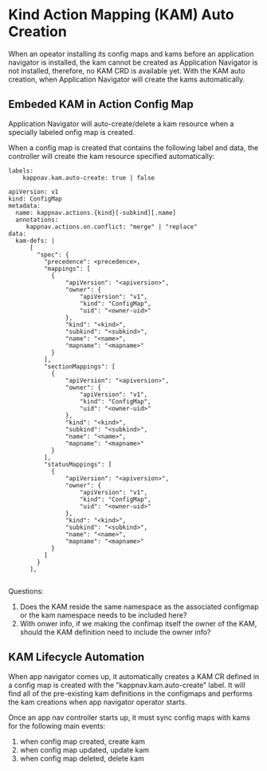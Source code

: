# Kind Action Mapping (KAM) Auto Creation

When an opeator installing its config maps and kams before an application navigator is installed, the kam cannot be created as 
Application Navigator is not installed, therefore, no KAM CRD is available yet. With the KAM auto creation, when Application 
Navigator will create the kams automatically.

## Embeded KAM in Action Config Map
Application Navigator will auto-create/delete a kam resource when a specially labeled onfig map is created. 

When a config map is created that contains the following label and data, the controller will create the kam resource specified automatically:
```
labels: 
    kappnav.kam.auto-create: true | false 

apiVersion: v1
kind: ConfigMap
metadata: 
  name: kappnav.actions.{kind}[-subkind][.name]
  annotations: 
     kappnav.actions.on.conflict: "merge" | "replace" 
data:
  kam-defs: | 
      [
        "spec": {
          "precedence": <precedence>,
          "mappings": [
            {
                "apiVersion": "<apiversion>",
                "owner": {
                    "apiVersion": "v1",
                    "kind": "ConfigMap",
                    "uid": "<owner-uid>"
                }, 
                "kind": "<kind>",
                "subkind": "<subkind>",
                "name": "<name>",
                "mapname": "<mapname>"
            }
          ],          
          "sectionMappings": [
            {
                "apiVersion": "<apiversion>",
                "owner": {
                    "apiVersion": "v1",
                    "kind": "ConfigMap",
                    "uid": "<owner-uid>"
                }, 
                "kind": "<kind>",
                "subkind": "<subkind>",
                "name": "<name>",
                "mapname": "<mapname>"
            }
          ],
          "statusMappings": [
            {
                "apiVersion": "<apiversion>",
                "owner": {
                    "apiVersion": "v1",
                    "kind": "ConfigMap",
                    "uid": "<owner-uid>"
                }, 
                "kind": "<kind>",
                "subkind": "<subkind>",
                "name": "<name>",
                "mapname": "<mapname>"
            }
          ]
        }
      ], 
      
```
Questions:
1. Does the KAM reside the same namespace as the associated configmap or the kam namespace needs to be included here?
1. With onwer info, if we making the confimap itself the owner of the KAM, should the KAM definition need to include the owner info?

## KAM Lifecycle Automation
When app navigator comes up, it automatically creates a KAM CR defined in a config map is created with the "kappnav.kam.auto-create" label.  It will find all of the pre-existing kam definitions in the configmaps and performs the kam creations when app navigator operator starts.

Once an app nav controller starts up, it must sync config maps with kams for the following main events:
1. when config map created, create kam
1. when config map updated, update kam
1. when config map deleted, delete kam
